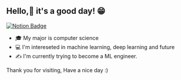 ## Hello,👋 it's a good day! 😁

[![Notion Badge](https://img.shields.io/badge/-Portfolio-000000?logo=notion&logoColor=white&link=https://kzunt.notion.site/Portfolio-1d0495d00cd84fe2847ab9e1da403458?pvs=4)](https://kzunt.notion.site/Portfolio-1d0495d00cd84fe2847ab9e1da403458?pvs=4)

- 🎓 My major is computer science
- 💻 I'm intereseted in machine learning, deep learning and future
- ✍ I'm currently trying to become a ML engineer. 

Thank you for visiting, Have a nice day :)
